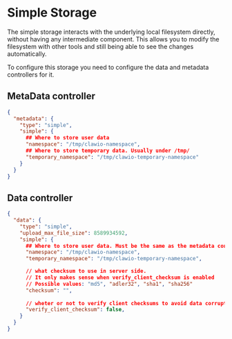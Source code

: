 # Simple Storage

The simple storage interacts with the underlying local filesystem directly, without having any intermediate component. 
This allows you to modify the filesystem with other tools and still being able to see the changes automatically.


To configure this storage you need to configure the data and metadata controllers for it.

## MetaData controller

```json
{
  "metadata": {
    "type": "simple",
    "simple": {
      ## Where to store user data
      "namespace": "/tmp/clawio-namespace",
      ## Where to store temporary data. Usually under /tmp/
      "temporary_namespace": "/tmp/clawio-temporary-namespace"
    }
  }
}
```


## Data controller

```json
{
  "data": {
    "type": "simple",
    "upload_max_file_size": 8589934592,
    "simple": {
      ## Where to store user data. Must be the same as the metadata controller.
      "namespace": "/tmp/clawio-namespace",
      "temporary_namespace": "/tmp/clawio-temporary-namespace",

      // what checksum to use in server side.
      // It only makes sense when verify_client_checksum is enabled
      // Possible values: "md5", "adler32", "sha1", "sha256"
      "checksum": "",
      
      // wheter or not to verify client checksums to avoid data corruption
      "verify_client_checksum": false,
    }
  }
}
```
